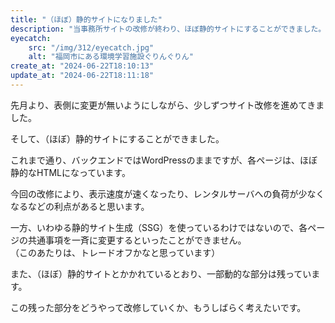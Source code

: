 ```yaml
---
title: "（ほぼ）静的サイトになりました"
description: "当事務所サイトの改修が終わり、ほぼ静的サイトにすることができました。"
eyecatch: 
    src: "/img/312/eyecatch.jpg"
    alt: "福岡市にある環境学習施設ぐりんぐりん"
create_at: "2024-06-22T18:10:13"
update_at: "2024-06-22T18:11:18"
---
```


先月より、表側に変更が無いようにしながら、少しずつサイト改修を進めてきました。

そして、（ほぼ）静的サイトにすることができました。

これまで通り、バックエンドではWordPressのままですが、各ページは、ほぼ静的なHTMLになっています。

今回の改修により、表示速度が速くなったり、レンタルサーバへの負荷が少なくなるなどの利点があると思います。

一方、いわゆる静的サイト生成（SSG）を使っているわけではないので、各ページの共通事項を一斉に変更するといったことができません。  
（このあたりは、トレードオフかなと思っています）

また、（ほぼ）静的サイトとかかれているとおり、一部動的な部分は残っています。

この残った部分をどうやって改修していくか、もうしばらく考えたいです。

